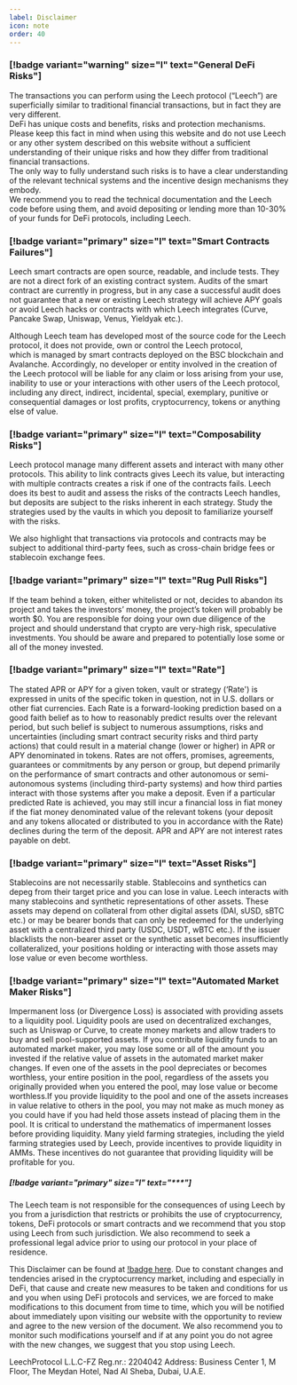 ```yaml
---
label: Disclaimer
icon: note
order: 40
---
```


### [!badge variant="warning" size="l" text="General DeFi Risks"]

The transactions you can perform using the Leech protocol (“Leech”) are superficially similar to traditional financial transactions, but in fact they are very different.  
DeFi has unique costs and benefits, risks and protection mechanisms. Please keep this fact in mind when using this website and do not use Leech or any other system 
described on this website without a sufficient understanding of their unique risks and how they differ from traditional financial transactions.  
The only way to fully understand such risks is to have a clear understanding of the relevant technical systems and the incentive design mechanisms they embody.  
We recommend you to read the technical documentation and the Leech code before using them, and avoid depositing or lending more than 10-30% of your funds for DeFi protocols, including Leech.

### [!badge variant="primary" size="l" text="Smart Contracts Failures"]

Leech smart contracts are open source, readable, and include tests. They are not a direct fork of an existing contract system. Audits of the smart contract are currently in progress, 
but in any case a successful audit does not guarantee that a new or existing Leech strategy will achieve APY goals or avoid Leech hacks or contracts with which Leech integrates 
(Curve, Pancake Swap, Uniswap, Venus, Yieldyak etc.).

Although Leech team has developed most of the source code for the Leech protocol, it does not provide, own or control the Leech protocol,  
which is managed by smart contracts deployed on the BSC blockchain and Avalanche. Accordingly, no developer or entity involved in the creation 
of the Leech protocol will be liable for any claim or loss arising from your use, inability to use or your interactions with other users of the Leech protocol, 
including any direct, indirect, incidental, special, exemplary, punitive or consequential damages or lost profits, cryptocurrency, tokens or anything else of value.

### [!badge variant="primary" size="l" text="Composability Risks"]

Leech protocol manage many different assets and interact with many other protocols. This ability to link contracts gives Leech its value, but interacting with multiple contracts creates a risk if one of the contracts fails. Leech does its best to audit and assess the risks of the contracts Leech handles, but deposits are subject to the risks inherent in each strategy. Study the strategies used by the vaults in which you deposit to familiarize yourself with the risks.

We also highlight that transactions via protocols and contracts may be subject to additional third-party fees, such as cross-chain bridge fees or stablecoin exchange fees.

### [!badge variant="primary" size="l" text="Rug Pull Risks"]

If the team behind a token, either whitelisted or not, decides to abandon its project and takes the investors’ money, the project’s token will probably be worth $0. You are responsible for doing your own due diligence of the project and should understand that crypto are very-high risk, speculative investments. You should be aware and prepared to potentially lose some or all of the money invested.

### [!badge variant="primary" size="l" text="Rate"]

The stated APR or APY for a given token, vault or strategy (‘Rate') is expressed in units of the specific token in question, not in U.S. dollars or other fiat currencies. Each Rate is a forward-looking prediction based on a good faith belief as to how to reasonably predict results over the relevant period, but such belief is subject to numerous assumptions, risks and uncertainties (including smart contract security risks and third party actions) that could result in a material change (lower or higher) in APR or APY denominated in tokens. Rates are not offers, promises, agreements, guarantees or commitments by any person or group, but depend primarily on the performance of smart contracts and other autonomous or semi-autonomous systems (including third-party systems) and how third parties interact with those systems after you make a deposit. Even if a particular predicted Rate is achieved, you may still incur a financial loss in fiat money if the fiat money denominated value of the relevant tokens (your deposit and any tokens allocated or distributed to you in accordance with the Rate) declines during the term of the deposit. APR and APY are not interest rates payable on debt.

### [!badge variant="primary" size="l" text="Asset Risks"]

Stablecoins are not necessarily stable. Stablecoins and synthetics can depeg from their target price and you can lose in value. Leech interacts with many stablecoins and synthetic representations of other assets. These assets may depend on collateral from other digital assets (DAI, sUSD, sBTC etc.) or may be bearer bonds that can only be redeemed for the underlying asset with a centralized third party (USDC, USDT, wBTC etc.). If the issuer blacklists the non-bearer asset or the synthetic asset becomes insufficiently collateralized, your positions holding or interacting with those assets may lose value or even become worthless.

### [!badge variant="primary" size="l" text="Automated Market Maker Risks"]

Impermanent loss (or Divergence Loss) is associated with providing assets to a liquidity pool. Liquidity pools are used on decentralized exchanges, such as Uniswap or Curve, to create money markets and allow traders to buy and sell pool-supported assets. If you contribute liquidity funds to an automated market maker, you may lose some or all of the amount you invested if the relative value of assets in the automated market maker changes. If even one of the assets in the pool depreciates or becomes worthless, your entire position in the pool, regardless of the assets you originally provided when you entered the pool, may lose value or become worthless.If you provide liquidity to the pool and one of the assets increases in value relative to others in the pool, you may not make as much money as you could have if you had held those assets instead of placing them in the pool. It is critical to understand the mathematics of impermanent losses before providing liquidity. Many yield farming strategies, including the yield farming strategies used by Leech, provide incentives to provide liquidity in AMMs. These incentives do not guarantee that providing liquidity will be profitable for you.

##### [!badge variant="primary" size="l" text="***"]

The Leech team is not responsible for the consequences of using Leech by you from a jurisdiction that restricts or prohibits the use of cryptocurrency, tokens, DeFi protocols or smart contracts and we recommend that you stop using Leech from such jurisdiction. We also recommend to seek a professional legal advice prior to using our protocol in your place of residence.

This Disclaimer can be found at [!badge here](https://docs.leechprotocol.com/disclaimer). Due to constant changes and tendencies arised in the cryptocurrency market, including and especially in DeFi, that cause and create new measures to be taken and conditions for us and you when using DeFi protocols and services, we are forced to make modifications to this document from time to time, which you will be notified about immediately upon visiting our website with the opportunity to review and agree to the new version of the document. We also recommend you to monitor such modifications yourself and if at any point you do not agree with the new changes, we suggest that you stop using Leech.

LeechProtocol L.L.C-FZ Reg.nr.: 2204042 Address: Business Center 1, M Floor, The Meydan Hotel, Nad Al Sheba, Dubai, U.A.E.
